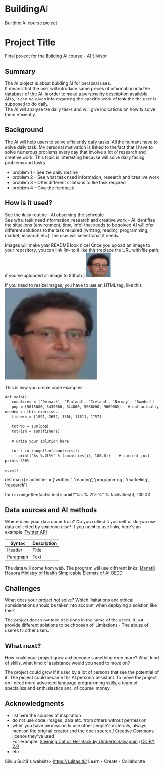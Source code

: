 # BuildingAI
Building AI course project

# Project Title

Final project for the Building AI course - AI Silvisor

## Summary

The AI project is about building AI for personal uses. <br>
It means that the user will introduce same pieces of information into the database of the AI, in order to make a personality description available. <br>
Also, it can be given info regarding the specific work of task the the user is supposed to do daily.<br>
The AI will analyse tke daily tasks and will give indications on how to solve them eficiently.<br>


## Background

The AI will help users to solve efficiently daily tasks.
All the humans have to solve daily task.
My personal motivation is linked to the fact that I have to solve numerous problems every day that involve a lot of research and creative work.
This topic is interesting because will solve daily facing problems and tasks.

* problem 1 - See the daily routine
* problem 2 - See what task need information, research and creative work
* problem 3 - Offer different solutions to the task required
* problem 4 - Give the feedback


## How is it used?

See the daily routine - AI observing the schedule <br>
See what task need information, research and creative work - AI identifies the situations (environment, time, info) that needs to be solved
AI will ofer different solutions to the task required (writting, reading, programming, market, research etc.)
The user will select what it needs.

Images will make your README look nice!
Once you upload an image to your repository, you can link link to it like this (replace the URL with file path, if you've uploaded an image to Github.)
![Silviu Suliță](index.jpg)

If you need to resize images, you have to use an HTML tag, like this:
<img src="index.jpg" width="300">

This is how you create code examples:
```
def main():
   countries = ['Denmark', 'Finland', 'Iceland', 'Norway', 'Sweden']
   pop = [5615000, 5439000, 324000, 5080000, 9609000]   # not actually needed in this exercise...
   fishers = [1891, 2652, 3800, 11611, 1757]

   totPop = sum(pop)
   totFish = sum(fishers)

   # write your solution here

   for i in range(len(countries)):
      print("%s %.2f%%" % (countries[i], 100.0))    # current just prints 100%

main()
```

def main ():
  activities = ['writting', 'reading', 'programming', 'marketing', 'research']

   for i in range(len(activities)):
      print("%s %.2f%%" % (activities[i], 100.0)) 

## Data sources and AI methods
Where does your data come from? Do you collect it yourself or do you use data collected by someone else?
If you need to use links, here's an example:
[Twitter API](https://developer.twitter.com/en/docs)

| Syntax      | Description |
| ----------- | ----------- |
| Header      | Title       |
| Paragraph   | Text        |

The data will come from web.
The program will use different links:
[Manatū Hauora Ministry of Health](https://www.health.govt.nz/)
[Simplicable](https://simplicable.com/life/activities)
[Elemnts of AI](https://buildingai.elementsofai.com/)
[OECD](https://www.oecd-ilibrary.org/docserver/9789264239012-4-en.pdf?expires=1685538917&id=id&accname=guest&checksum=D14AC88E3478FAC3A7434EB5F5CBE314)

## Challenges

What does your project _not_ solve? Which limitations and ethical considerations should be taken into account when deploying a solution like this?

The project doesn not take decisions in the name of the users. It just provide different solutions to be choosen of.
Limitations - The abuse of useres to other users.

## What next?

How could your project grow and become something even more? What kind of skills, what kind of assistance would you need to move on? 

The project could grow if it used by a lot of persons that see the potential of it.
The project could became the AI personal assistant.
To move the project on I need more advanced language programming skills, a team of specialists and enthusiastics and, of course, money.

## Acknowledgments

* list here the sources of inspiration 
* do not use code, images, data etc. from others without permission
* when you have permission to use other people's materials, always mention the original creator and the open source / Creative Commons licence they've used
  <br>For example: [Sleeping Cat on Her Back by Umberto Salvagnin](https://commons.wikimedia.org/wiki/File:Sleeping_cat_on_her_back.jpg#filelinks) / [CC BY 2.0](https://creativecommons.org/licenses/by/2.0)
* etc

Silviu Suliță's website> https://sulitas.tk/
Learn - Create - Collaborate
